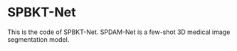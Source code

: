 # SPBKT-Net
This is the code of SPBKT-Net.
SPDAM-Net is a few-shot 3D medical image segmentation model.
